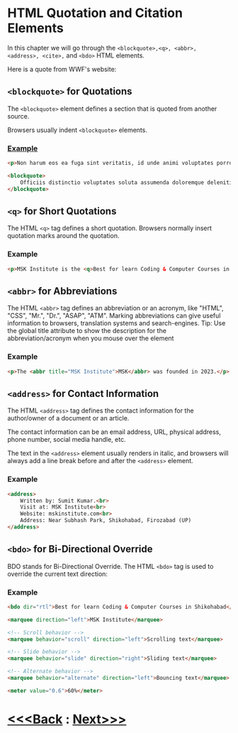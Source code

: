 # HTML Quotation and Citation Elements

In this chapter we will go through the `<blockquote>,<q>, <abbr>, <address>, <cite>,` and `<bdo>` HTML elements.

Here is a quote from WWF's website:

## `<blockquote>` for Quotations

The `<blockquote>` element defines a section that is quoted from another source.

Browsers usually indent `<blockquote>` elements.
### [Example](index.html)

```html
<p>Non harum eos ea fuga sint veritatis, id unde animi voluptates porro doloribus nesciunt ad delectus amet recusandae debitis dolores! Repellat quo hic eligendi placeat. Ea?</p>

<blockquote>
    Officiis distinctio voluptates soluta assumenda doloremque deleniti libero molestias rem nostrum voluptatum dolores, velit quibusdam recusandae placeat, tenetur provident rerum cupiditate ad, fuga consequatur excepturi! Sit!
</blockquote>
```

## `<q>` for Short Quotations

The HTML `<q>` tag defines a short quotation.
Browsers normally insert quotation marks around the quotation.

### Example
```html
<p>MSK Institute is the <q>Best for learn Coding & Computer Courses in Shikohabad</q> </p>
```

## `<abbr>` for Abbreviations

The HTML `<abbr>` tag defines an abbreviation or an acronym, like "HTML", "CSS", "Mr.", "Dr.", "ASAP", "ATM".
Marking abbreviations can give useful information to browsers, translation systems and search-engines.
Tip: Use the global title attribute to show the description for the abbreviation/acronym when you mouse over the element

### Example
```html
<p>The <abbr title="MSK Institute">MSK</abbr> was founded in 2023.</p>
```

## `<address>` for Contact Information
The HTML `<address>` tag defines the contact information for the author/owner of a document or an article.

The contact information can be an email address, URL, physical address, phone number, social media handle, etc.

The text in the `<address>` element usually renders in italic, and browsers will always add a line break before and after the `<address>` element.

### Example

```html
<address>
    Written by: Sumit Kumar.<br>
    Visit at: MSK Institute<br>
    Website: mskinstitute.com<br>
    Address: Near Subhash Park, Shikohabad, Firozabad (UP)
</address>
```

## `<bdo>` for Bi-Directional Override

BDO stands for Bi-Directional Override.
The HTML `<bdo>` tag is used to override the current text direction:

### Example
```html
<bdo dir="rtl">Best for learn Coding & Computer Courses in Shikohabad</bdo>
```

```html
<marquee direction="left">MSK Institute</marquee>
```

```html
<!-- Scroll behavior -->
<marquee behavior="scroll" direction="left">Scrolling text</marquee>

<!-- Slide behavior -->
<marquee behavior="slide" direction="right">Sliding text</marquee>

<!-- Alternate behavior -->
<marquee behavior="alternate" direction="left">Bouncing text</marquee>
```

```html
<meter value="0.6">60%</meter>
```

# [<<<Back](../06_Text_Formatting/Text_Formatting.md) : [Next>>>](../08_Comments/comment.md)